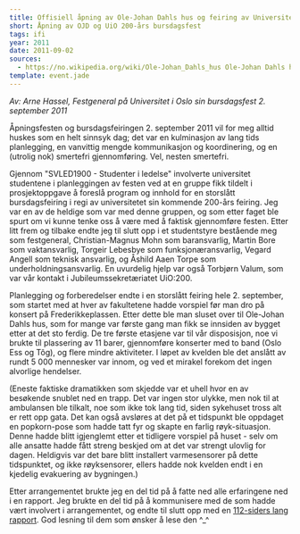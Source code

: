 ```yaml
---
title: Offisiell åpning av Ole-Johan Dahls hus og feiring av Universitet i Oslo sin 200-års bursdag
short: Åpning av OJD og UiO 200-års bursdagsfest 
tags: ifi
year: 2011
date: 2011-09-02
sources:
  - https://no.wikipedia.org/wiki/Ole-Johan_Dahls_hus Ole-Johan Dahls hus - Wikipedia
template: event.jade
---
```


*Av: Arne Hassel, Festgeneral på Universitet i Oslo sin bursdagsfest 2. september 2011*

Åpningsfesten og bursdagsfeiringen 2. september 2011 vil for meg alltid huskes som en helt sinnsyk dag; det var en kulminasjon av lang tids planlegging, en vanvittig mengde kommunikasjon og koordinering, og en (utrolig nok) smertefri gjennomføring. Vel, nesten smertefri.

Gjennom "SVLED1900 - Studenter i ledelse" involverte universitet studentene i planleggingen av festen ved at en gruppe fikk tildelt i prosjektoppgave å foreslå program og innhold for en storslått bursdagsfeiring i regi av universitetet sin kommende 200-års feiring. Jeg var en av de heldige som var med denne gruppen, og som etter faget ble spurt om vi kunne tenke oss å være med å faktisk gjennomføre festen. Etter litt frem og tilbake endte jeg til slutt opp i et studentstyre bestående meg som festgeneral, Christian-Magnus Mohn som baransvarlig, Martin Bore som vaktansvarlig, Torgeir Lebesbye  som funksjonæransvarlig, Vegard Angell som teknisk ansvarlig, og Åshild Aaen Torpe som underholdningsansvarlig. En uvurdelig hjelp var også Torbjørn Valum, som var vår kontakt i Jubileumssekretæriatet UiO:200.

Planlegging og forberedelser endte i en storslått feiring hele 2. september, som startet med at hver av fakultetene hadde vorspiel før man dro på konsert på Frederikkeplassen. Etter dette ble man sluset over til Ole-Johan Dahls hus, som for mange var første gang man fikk se innsiden av bygget etter at det sto ferdig. De tre første etasjene var til vår disposisjon, noe vi brukte til plassering av 11 barer, gjennomføre konserter med to band (Oslo Ess og Tôg), og flere mindre aktiviteter. I løpet av kvelden ble det anslått av rundt 5 000 mennesker var innom, og ved et mirakel forekom det ingen alvorlige hendelser.

(Eneste faktiske dramatikken som skjedde var et uhell hvor en av besøkende snublet ned en trapp. Det var ingen stor ulykke, men nok til at ambulansen ble tilkalt, noe som ikke tok lang tid, siden sykehuset tross alt er rett opp gata. Det kan også avsløres at det på et tidspunkt ble oppdaget en popkorn-pose som hadde tatt fyr og skapte en farlig røyk-situasjon. Denne hadde blitt igjenglemt etter et tidligere vorspiel på huset - selv om alle ansatte hadde fått streng beskjed om at det var strengt ulovlig for dagen. Heldigvis var det bare blitt installert varmesensorer på dette tidspunktet, og ikke røyksensorer, ellers hadde nok kvelden endt i en kjedelig evakuering av bygningen.)

Etter arrangementet brukte jeg en del tid på å fatte ned alle erfaringene ned i en rapport. Jeg brukte en del tid på å kommunisere med de som hadde vært involvert i arrangementet, og endte til slutt opp med en [112-siders lang rapport](./rapport.pdf). God lesning til dem som ønsker å lese den ^_^